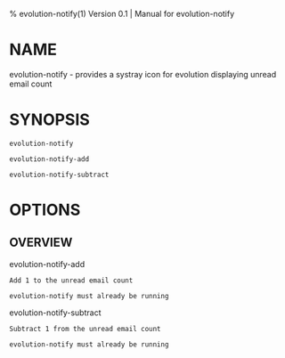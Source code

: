 % evolution-notify(1) Version 0.1 | Manual for evolution-notify
# NAME
evolution-notify - provides a systray icon for evolution displaying unread email count

# SYNOPSIS
`evolution-notify`

`evolution-notify-add`

`evolution-notify-subtract`

# OPTIONS

## OVERVIEW
evolution-notify-add

    Add 1 to the unread email count

    evolution-notify must already be running

evolution-notify-subtract

    Subtract 1 from the unread email count

    evolution-notify must already be running
